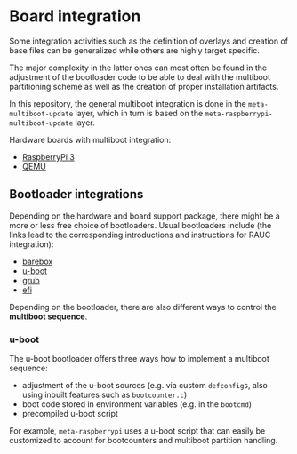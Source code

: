 # Board integration

Some integration activities such as the definition of overlays and creation
of base files can be generalized while others are highly target specific.

The major complexity in the latter ones can most often be found in the adjustment
of the bootloader code to be able to deal with the multiboot partitioning scheme
as well as the creation of proper installation artifacts.

In this repository, the general multiboot integration is done in the `meta-multiboot-update`
layer, which in turn is based on the `meta-raspberrypi-multiboot-update` layer.

Hardware boards with multiboot integration:

- [RaspberryPi 3](./../board-integrations/01-raspberrypi.md)
- [QEMU](./../board-integrations/02-qemu.md)


## Bootloader integrations

Depending on the hardware and board support package, there might be a more or less free
choice of bootloaders. Usual bootloaders include (the links lead to the corresponding 
introductions and instructions for RAUC integration):

- [barebox](https://rauc.readthedocs.io/en/latest/integration.html#barebox)
- [u-boot](https://rauc.readthedocs.io/en/latest/integration.html#id5)
- [grub](https://rauc.readthedocs.io/en/latest/integration.html#grub)
- [efi](https://rauc.readthedocs.io/en/latest/integration.html#efi)

Depending on the bootloader, there are also different ways to control the **multiboot sequence**. 

### u-boot

The u-boot bootloader offers three ways how to implement a multiboot sequence:

- adjustment of the u-boot sources (e.g. via custom `defconfig`s, also using inbuilt features such as
  `bootcounter.c`)
- boot code stored in environment variables (e.g. in the `bootcmd`)
- precompiled u-boot script

For example, `meta-raspberrypi` uses a u-boot script that can easily be customized to account for
bootcounters and multiboot partition handling.